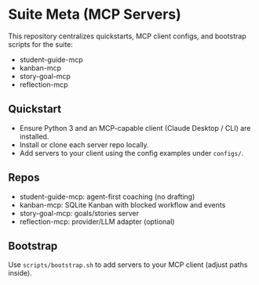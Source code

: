 # Suite Meta (MCP Servers)

This repository centralizes quickstarts, MCP client configs, and bootstrap scripts for the suite:
- student-guide-mcp
- kanban-mcp
- story-goal-mcp
- reflection-mcp

## Quickstart
- Ensure Python 3 and an MCP-capable client (Claude Desktop / CLI) are installed.
- Install or clone each server repo locally.
- Add servers to your client using the config examples under `configs/`.

## Repos
- student-guide-mcp: agent-first coaching (no drafting)
- kanban-mcp: SQLite Kanban with blocked workflow and events
- story-goal-mcp: goals/stories server
- reflection-mcp: provider/LLM adapter (optional)

## Bootstrap
Use `scripts/bootstrap.sh` to add servers to your MCP client (adjust paths inside).
